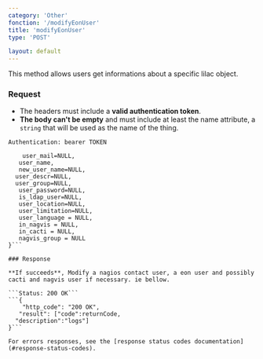 ```yaml
---
category: 'Other'
fonction: '/modifyEonUser'
title: 'modifyEonUser'
type: 'POST'

layout: default
---
```


This method allows users get informations about a specific lilac object.

### Request

* The headers must include a **valid authentication token**.
* **The body can't be empty** and must include at least the name attribute, a `string` that will be used as the name of the thing.

```Authentication: bearer TOKEN```
```{
    user_mail=NULL,
   user_name,
   new_user_name=NULL,
  user_descr=NULL,
  user_group=NULL,
   user_password=NULL,
   is_ldap_user=NULL,
   user_location=NULL,
   user_limitation=NULL,
   user_language = NULL,
   in_nagvis = NULL,
   in_cacti = NULL,
   nagvis_group = NULL
}```

### Response

**If succeeds**, Modify a nagios contact user, a eon user and possibly cacti and nagvis user if necessary. ie bellow.

```Status: 200 OK```
```{
    "http_code": "200 OK",
   "result": ["code":returnCode,
  "description":"logs"]
}```

For errors responses, see the [response status codes documentation](#response-status-codes).
